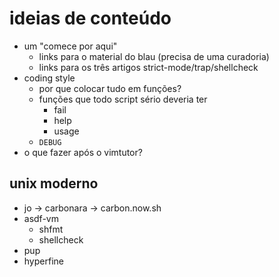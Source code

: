 # ideias de conteúdo

- um "comece por aqui"
    - links para o material do blau (precisa de uma curadoria)
    - links para os três artigos strict-mode/trap/shellcheck
- coding style
    - por que colocar tudo em funções?
    - funções que todo script sério deveria ter
        - fail
        - help
        - usage
    - `DEBUG`
- o que fazer após o vimtutor?


## unix moderno

- jo -> carbonara -> carbon.now.sh
- asdf-vm
    - shfmt
    - shellcheck
- pup
- hyperfine
